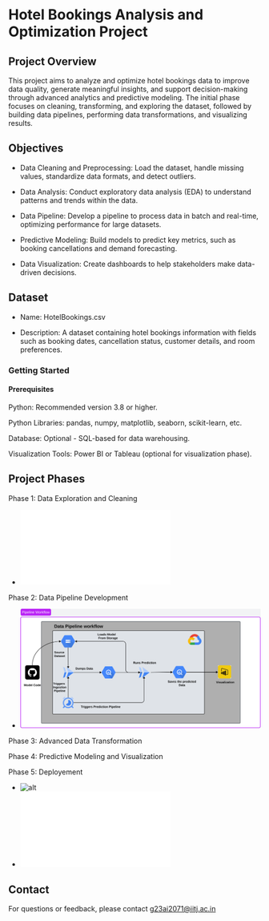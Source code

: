 # Hotel Bookings Analysis and Optimization Project

## Project Overview

This project aims to analyze and optimize hotel bookings data to improve data quality, generate meaningful insights, and support decision-making through advanced analytics and predictive modeling. The initial phase focuses on cleaning, transforming, and exploring the dataset, followed by building data pipelines, performing data transformations, and visualizing results.

## Objectives
- Data Cleaning and Preprocessing: Load the dataset, handle missing values, standardize data formats, and detect outliers.

- Data Analysis: Conduct exploratory data analysis (EDA) to understand patterns and trends within the data.

- Data Pipeline: Develop a pipeline to process data in batch and real-time, optimizing performance for large datasets.

- Predictive Modeling: Build models to predict key metrics, such as booking cancellations and demand forecasting.

- Data Visualization: Create dashboards to help stakeholders make data-driven decisions.

## Dataset

- Name: HotelBookings.csv

- Description: A dataset containing hotel bookings information with fields such as booking dates, cancellation status, customer details, and room preferences.

### Getting Started
#### Prerequisites

Python: Recommended version 3.8 or higher.

Python Libraries: pandas, numpy, matplotlib, seaborn, scikit-learn, etc.

Database: Optional - SQL-based for data warehousing.

Visualization Tools: Power BI or Tableau (optional for visualization phase).


## Project Phases

Phase 1: Data Exploration and Cleaning 
- ![Reports](./Reports/EDA_Analysis.md)

Phase 2: Data Pipeline Development
- ![alt](./images/Data%20Pipeline%20Workflow.svg)

Phase 3: Advanced Data Transformation

Phase 4: Predictive Modeling and Visualization

Phase 5: Deployement
- ![alt](./images/Blank%20board%20-%20Page%201%20Deployement%20Workflow%20Diagram.svg)
- ![Deployement_Report](./Deployment/readme.md)

## Contact
For questions or feedback, please contact g23ai2071@iitj.ac.in